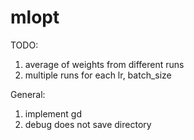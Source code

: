 # mlopt

TODO: 
1. average of weights from different runs
2. multiple runs for each lr, batch_size

General:
1. implement gd
2. debug does not save directory